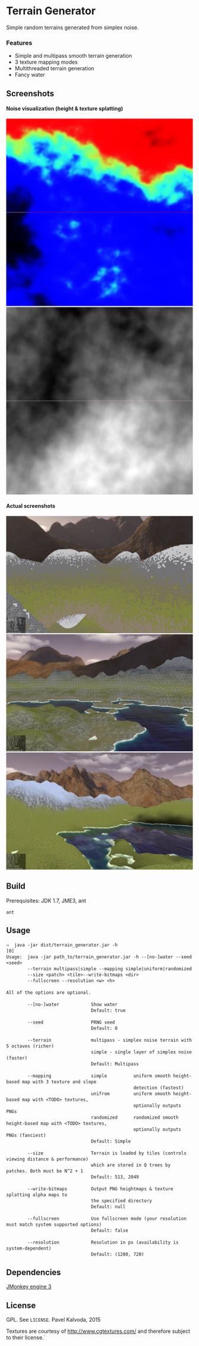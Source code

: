# Terrain Generator
Simple random terrains generated from simplex noise. 

### Features
- Simple and multipass smooth terrain generation
- 3 texture mapping modes
- Multithreaded terrain generation
- Fancy water

## Screenshots

#### Noise visualization (height & texture splatting)
![Splat map](https://raw.githubusercontent.com/PJK/terrain_generator/previews/out1.png)
![Height map](https://raw.githubusercontent.com/PJK/terrain_generator/previews/out2.png)

#### Actual screenshots
![Screnshot](https://raw.githubusercontent.com/PJK/terrain_generator/previews/s1.png)
![Screnshot](https://raw.githubusercontent.com/PJK/terrain_generator/previews/s2.png)
![Screnshot](https://raw.githubusercontent.com/PJK/terrain_generator/previews/s3.png)

## Build

Prerequisites: JDK 1.7, JME3, ant

```
ant
```

## Usage

```
⇒  java -jar dist/terrain_generator.jar -h                                                            [0]
Usage:  java -jar path_to/terrain_generator.jar -h --[no-]water --seed <seed>
        --terrain multipass|simple --mapping simple|uniform|randomized
        --size <patch> <tile>--write-bitmaps <dir>
        --fullscreen --resolution <w> <h>

All of the options are optional.

        --[no-]water            Show water
                                Default: true

        --seed                  PRNG seed
                                Default: 0

        --terrain               multipass - simplex noise terrain with 5 octaves (richer)
                                simple - single layer of simplex noise (faster)
                                Default: Multipass

        --mapping               simple          uniform smooth height-based map with 3 texture and slope
                                                detection (fastest)
                                unifrom         uniform smooth height-based map with <TODO> textures,
                                                optionally outputs PNGs
                                randomized      randomized smooth height-based map with <TODO> textures,
                                                optionally outputs PNGs (fanciest)
                                Default: Simple

        --size                  Terrain is loaded by tiles (controls viewing distance & performance)
                                which are stored in Q trees by patches. Both must be N^2 + 1
                                Default: 513, 2049

        --write-bitmaps         Output PNG heightmaps & texture splatting alpha maps to
                                the specified directory
                                Default: null

        --fullscreen            Use fullscreen mode (your resolution must match system supported options)
                                Default: false

        --resolution            Resolution in px (availability is system-dependent)
                                Default: (1280, 720)
```

## Dependencies

[JMonkey engine 3](http://jmonkeyengine.org/)

## License

GPL. See `LICENSE`. Pavel Kalvoda, 2015

Textures are courtesy of http://www.cgtextures.com/ and therefore subject to their license.`